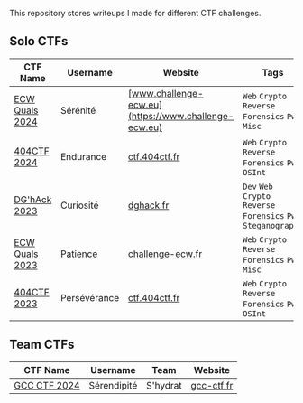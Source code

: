 This repository stores writeups I made for different CTF challenges.


## Solo CTFs

| CTF Name | Username | Website | Tags |
| -------- | -------- | ------- | ---- |
| [ECW Quals 2024](./ECW2024%20Quals/) | Sérénité | [www.challenge-ecw.eu](https://www.challenge-ecw.eu) | `Web` `Crypto` `Reverse` `Forensics` `Pwn` `Misc` |
| [404CTF 2024](./404CTF2024) | Endurance | [ctf.404ctf.fr](https://ctf.404ctf.fr) | `Web` `Crypto` `Reverse` `Forensics` `Pwn` `OSInt` |
| [DG'hAck 2023](./DGHACK2023) | Curiosité | [dghack.fr](https://dghack.fr) | `Dev` `Web` `Crypto` `Reverse` `Forensics` `Pwn` `Steganography` |
| [ECW Quals 2023](./ECW2023%20Quals ) | Patience | [challenge-ecw.fr](https://challenge-ecw.fr) | `Web` `Crypto` `Reverse` `Forensics` `Pwn` `Misc` |
| [404CTF 2023](./404CTF2023) | Persévérance | [ctf.404ctf.fr](https://ctf.404ctf.fr) | `Web` `Crypto` `Reverse` `Forensics` `Pwn` `OSInt` |

## Team CTFs

| CTF Name | Username | Team | Website |
| -------- | -------- | ---- | ------- |
| [GCC CTF 2024](./GCC2024) | Sérendipité | S'hydrat | [gcc-ctf.fr](https://gcc-ctf.fr) |